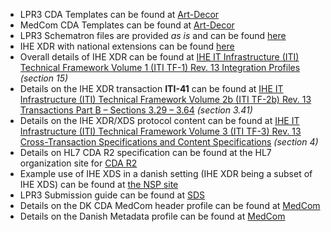 - LPR3 CDA Templates can be found at [Art-Decor](http://lpr-art-decor.westeurope.cloudapp.azure.com:8080/art-decor/decor-project--lpr-)
- MedCom CDA Templates can be found at [Art-Decor](http://lpr-art-decor.westeurope.cloudapp.azure.com:8080/art-decor/decor-project--medcom-)
- LPR3 Schematron files are provided _as is_ and can be found [here](https://github.com/scandihealth/lpr3-docs/raw/master/lpr-schematron-1.1.zip)
- IHE XDR with national extensions can be found [here](https://github.com/scandihealth/lpr3-docs/raw/master/schema.definitions.zip)
- Overall details of IHE XDR can be found at [IHE IT Infrastructure (ITI) Technical Framework Volume 1 (ITI TF-1) Rev. 13 Integration Profiles](http://www.ihe.net/uploadedFiles/Documents/ITI/IHE_ITI_TF_Vol1.pdf) *(section 15)*
- Details on the IHE XDR transaction **ITI-41** can be found at [IHE IT Infrastructure (ITI) Technical Framework Volume 2b (ITI TF-2b) Rev. 13 Transactions Part B – Sections 3.29 – 3.64](http://www.ihe.net/uploadedFiles/Documents/ITI/IHE_ITI_TF_Vol2b.pdf) *(section 3.41)* 
- Details on the IHE XDR/XDS protocol content can be found at [IHE IT Infrastructure (ITI) Technical Framework Volume 3 (ITI TF-3) Rev. 13 Cross-Transaction Specifications and Content Specifications](http://www.ihe.net/uploadedFiles/Documents/ITI/IHE_ITI_TF_Vol3.pdf) *(section 4)*
- Details on HL7 CDA R2 specification can be found at the HL7 organization site for  [CDA R2](http://www.hl7.org/implement/standards/product_brief.cfm?product_id=7)
- Example use of IHE XDS in a danish setting (IHE XDR being a subset of IHE XDS) can be found at [the NSP site](https://www.nspop.dk/pages/viewpage.action?pageId=32126754)
- LPR3 Submission guide can be found at [SDS](https://sundhedsdatastyrelsen.dk/da/rammer-og-retningslinjer/om-patientregistrering/indberetning-lpr3)
- Details on the DK CDA MedCom header profile can be found at [MedCom](http://svn.medcom.dk/svn/drafts/Standarder/HL7/CDA%20Header/Dokumentation/DK-CDA-Header-v1.1.pdf)
- Details on the Danish Metadata profile can be found at [MedCom](http://svn.medcom.dk/svn/drafts/Standarder/IHE/DK_profil_metadata/Metadata-v095.docx)
